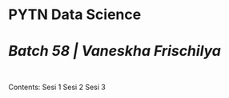 <h1> PYTN Data Science
  <span> <h5> Batch 58 | Vaneskha Frischilya </h5> </span>
  </h1>
<p> Contents:
Sesi 1
Sesi 2
Sesi 3
